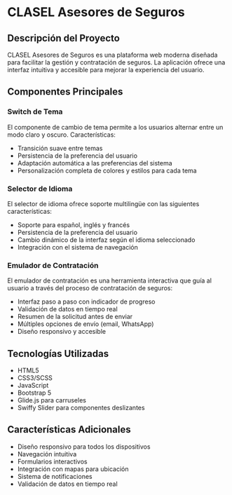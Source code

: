 # CLASEL Asesores de Seguros

## Descripción del Proyecto
CLASEL Asesores de Seguros es una plataforma web moderna diseñada para facilitar la gestión y contratación de seguros. La aplicación ofrece una interfaz intuitiva y accesible para mejorar la experiencia del usuario.

## Componentes Principales

### Switch de Tema
El componente de cambio de tema permite a los usuarios alternar entre un modo claro y oscuro. Características:
- Transición suave entre temas
- Persistencia de la preferencia del usuario
- Adaptación automática a las preferencias del sistema
- Personalización completa de colores y estilos para cada tema

### Selector de Idioma
El selector de idioma ofrece soporte multilingüe con las siguientes características:
- Soporte para español, inglés y francés
- Persistencia de la preferencia del usuario
- Cambio dinámico de la interfaz según el idioma seleccionado
- Integración con el sistema de navegación

### Emulador de Contratación
El emulador de contratación es una herramienta interactiva que guía al usuario a través del proceso de contratación de seguros:
- Interfaz paso a paso con indicador de progreso
- Validación de datos en tiempo real
- Resumen de la solicitud antes de enviar
- Múltiples opciones de envío (email, WhatsApp)
- Diseño responsivo y accesible

## Tecnologías Utilizadas
- HTML5
- CSS3/SCSS
- JavaScript
- Bootstrap 5
- Glide.js para carruseles
- Swiffy Slider para componentes deslizantes

## Características Adicionales
- Diseño responsivo para todos los dispositivos
- Navegación intuitiva
- Formularios interactivos
- Integración con mapas para ubicación
- Sistema de notificaciones
- Validación de datos en tiempo real 